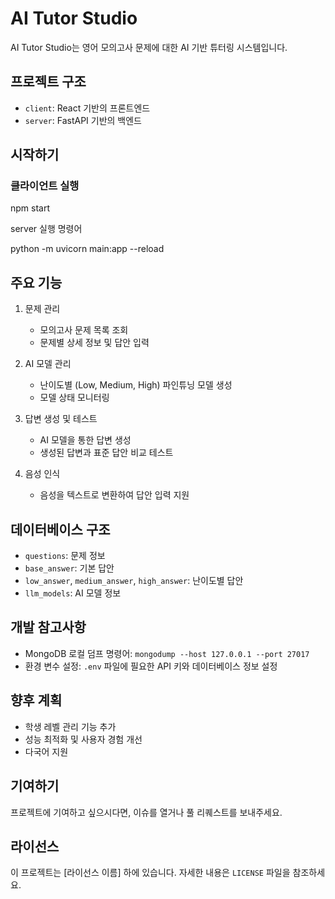 # AI Tutor Studio

AI Tutor Studio는 영어 모의고사 문제에 대한 AI 기반 튜터링 시스템입니다.

## 프로젝트 구조

- `client`: React 기반의 프론트엔드
- `server`: FastAPI 기반의 백엔드

## 시작하기

### 클라이언트 실행

npm start

server 실행 명령어

python -m uvicorn main:app --reload

## 주요 기능

1. 문제 관리
   - 모의고사 문제 목록 조회
   - 문제별 상세 정보 및 답안 입력

2. AI 모델 관리
   - 난이도별 (Low, Medium, High) 파인튜닝 모델 생성
   - 모델 상태 모니터링

3. 답변 생성 및 테스트
   - AI 모델을 통한 답변 생성
   - 생성된 답변과 표준 답안 비교 테스트

4. 음성 인식
   - 음성을 텍스트로 변환하여 답안 입력 지원

## 데이터베이스 구조

- `questions`: 문제 정보
- `base_answer`: 기본 답안
- `low_answer`, `medium_answer`, `high_answer`: 난이도별 답안
- `llm_models`: AI 모델 정보

## 개발 참고사항

- MongoDB 로컬 덤프 명령어: `mongodump --host 127.0.0.1 --port 27017`
- 환경 변수 설정: `.env` 파일에 필요한 API 키와 데이터베이스 정보 설정

## 향후 계획

- 학생 레벨 관리 기능 추가
- 성능 최적화 및 사용자 경험 개선
- 다국어 지원

## 기여하기

프로젝트에 기여하고 싶으시다면, 이슈를 열거나 풀 리퀘스트를 보내주세요.

## 라이선스

이 프로젝트는 [라이선스 이름] 하에 있습니다. 자세한 내용은 `LICENSE` 파일을 참조하세요.